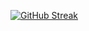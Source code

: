 [![GitHub Streak](http://github-readme-streak-stats.herokuapp.com?user=mkn96&theme=transparent&hide_border=true&date_format=j%2Fn%5B%2FY%5D)](https://git.io/streak-stats)
